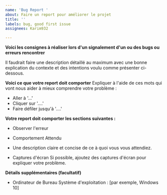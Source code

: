 ```yaml
---
name: 'Bug Report '
about: Faire un report pour améliorer le projet
title: ''
labels: bug, good first issue
assignees: Karim932

---
```


**Voici les consignes à réaliser lors d'un signalement d'un ou des bugs ou erreurs rencontrer**

Il faudrait faire une description détaillé au maximum avec une bonne explication du contexte et des intentions voulu comme présenter ci-dessous. 

**Voici ce que votre report doit comporter**
Expliquer à l'aide de ces mots qui vont nous aider à mieux comprendre votre problème :

- Aller à '...'
- Cliquer sur '....'
- Faire défiler jusqu'à '....'

**Votre report doit comporter les sections suivantes :**

- Observer l'erreur
- Comportement Attendu
- Une description claire et concise de ce à quoi vous vous attendiez.

- Captures d'écran
Si possible, ajoutez des captures d'écran pour expliquer votre problème.

**Détails supplémentaires (facultatif)**

- Ordinateur de Bureau 
Système d'exploitation : [par exemple, Windows 10]
